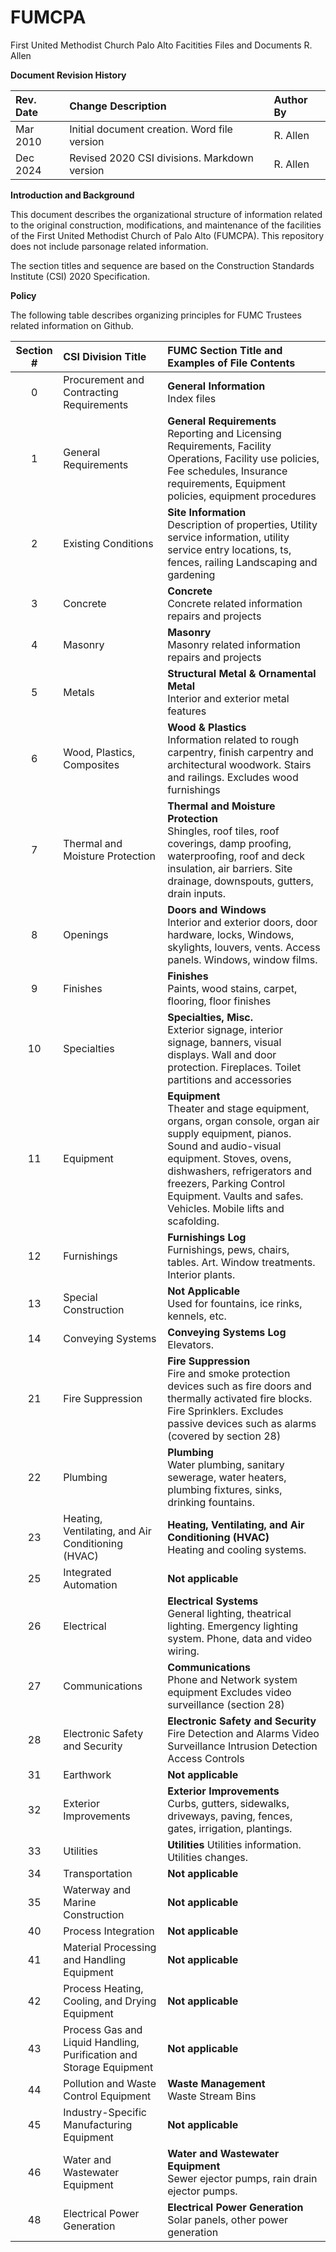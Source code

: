 # FUMCPA
First United Methodist Church Palo Alto
Facitities Files and Documents
R. Allen

**Document Revision History**

| Rev. Date| Change Description | Author By |
| :---- | :---- | :---- |
| Mar 2010 | Initial document creation.  Word file version | R. Allen |
| Dec 2024 | Revised 2020 CSI divisions. Markdown version | R. Allen |

**Introduction and Background**

This document describes the organizational structure of information related to the original construction, modifications, and maintenance of the facilities of the First United Methodist Church of Palo Alto (FUMCPA).  This repository does not include parsonage related information.

The section titles and sequence are based on the Construction Standards Institute (CSI) 2020 Specification.

**Policy**

The following table describes organizing principles for FUMC Trustees related information on Github. 

| Section \# | CSI Division Title | FUMC Section Title and Examples of File Contents |
| :---: | :---- | :---- |
| 0 | Procurement and Contracting Requirements | **General Information**<br>Index files |
| 1 | General Requirements | **General Requirements** <br>Reporting and Licensing Requirements, Facility Operations, Facility use policies, Fee schedules, Insurance requirements, Equipment policies, equipment procedures |
| 2 | Existing Conditions | **Site Information** <br>Description of properties, Utility service information, utility service entry locations, ts, fences, railing Landscaping and gardening |
| 3 | Concrete | **Concrete** <br>Concrete related information repairs and projects |
| 4 | Masonry | **Masonry** <br>Masonry related information repairs and projects |
| 5 | Metals | **Structural Metal & Ornamental Metal** <br>Interior and exterior metal features |
| 6 | Wood, Plastics, Composites | **Wood & Plastics** <br>Information related to rough carpentry, finish carpentry and architectural woodwork. Stairs and railings. Excludes wood furnishings |
| 7 | Thermal and Moisture Protection | **Thermal and Moisture Protection** <br>Shingles, roof tiles, roof coverings, damp proofing, waterproofing, roof and deck insulation,  air barriers.  Site drainage, downspouts, gutters, drain inputs. |
| 8 | Openings | **Doors and Windows** <br>Interior and exterior doors, door hardware, locks, Windows, skylights, louvers, vents. Access panels.  Windows, window films. |
| 9 | Finishes | **Finishes** <br>Paints, wood stains, carpet, flooring, floor finishes |
| 10 | Specialties | **Specialties, Misc.** <br>Exterior signage, interior signage, banners, visual displays. Wall and door protection. Fireplaces. Toilet partitions and accessories |
| 11 | Equipment | **Equipment** <br>Theater and stage equipment, organs, organ console, organ air supply equipment, pianos. Sound and audio-visual equipment. Stoves, ovens, dishwashers, refrigerators and freezers, Parking Control Equipment. Vaults and safes. Vehicles. Mobile lifts and scafolding. |
| 12 | Furnishings | **Furnishings Log** <br>Furnishings, pews, chairs, tables. Art. Window treatments. Interior plants. |
| 13 | Special Construction | **Not Applicable** <br>Used for fountains, ice rinks, kennels, etc. |
| 14 | Conveying Systems | **Conveying Systems Log** <br>Elevators. |
| 21 | Fire Suppression | **Fire Suppression** <br>Fire and smoke protection devices such as fire doors and thermally activated fire blocks. Fire Sprinklers. Excludes passive devices such as alarms (covered by section 28) |
| 22 | Plumbing | **Plumbing** <br>Water plumbing, sanitary sewerage, water heaters, plumbing fixtures, sinks, drinking fountains. |
| 23 | Heating, Ventilating, and Air Conditioning (HVAC) | **Heating, Ventilating, and Air Conditioning (HVAC)** <br>Heating and cooling systems. |
| 25 | Integrated Automation | **Not applicable** |
| 26 | Electrical | **Electrical Systems** <br>General lighting, theatrical lighting. Emergency lighting system. Phone, data and video wiring. |
| 27 | Communications | **Communications** <br>Phone and Network system equipment Excludes video surveillance (section 28) |
| 28 | Electronic Safety and Security | **Electronic Safety and Security** <br>Fire Detection and Alarms Video Surveillance Intrusion Detection Access Controls |
| 31 | Earthwork | **Not applicable** |
| 32 | Exterior Improvements | **Exterior Improvements** <br>Curbs, gutters, sidewalks, driveways, paving, fences, gates, irrigation, plantings. |
| 33 | Utilities | **Utilities** Utilities information. Utilities changes. |
| 34 | Transportation | **Not applicable** |
| 35 | Waterway and Marine Construction | **Not applicable** |
| 40 | Process Integration | **Not applicable** |
| 41 | Material Processing and Handling Equipment | **Not applicable** |
| 42 | Process Heating, Cooling, and Drying Equipment | **Not applicable** |
| 43 | Process Gas and Liquid Handling, Purification and Storage Equipment | **Not applicable** |
| 44 | Pollution and Waste Control Equipment | **Waste Management** <br>Waste Stream Bins |
| 45 | Industry-Specific Manufacturing Equipment | **Not applicable** |
| 46 | Water and Wastewater Equipment | **Water and Wastewater Equipment** <br> Sewer ejector pumps, rain drain ejector pumps. |
| 48 | Electrical Power Generation | **Electrical Power Generation** <br>Solar panels, other power generation |
